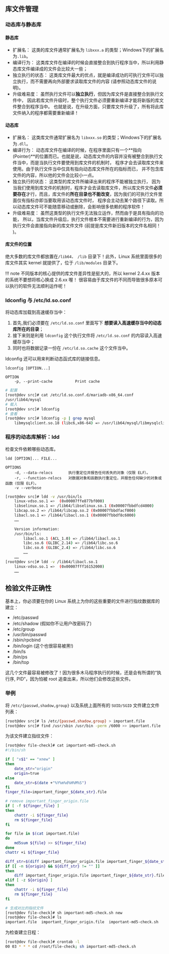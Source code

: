 ## 库文件管理

### 动态库与静态库

#### 静态库

- 扩展名：
  这类的库文件通常扩展名为 `libxxx.a` 的类型；Windows下的扩展名为`.lib`。
- 编译行为：
  这类库文件在编译的时候会直接整合到执行程序当中，所以利用静态库文件编译成的文件会比较大一些；
- 独立执行的状态：
  这类库文件最大的优点，就是编译成功的可执行文件可以独立执行，而不需要再向外部要求读取库文件的内容 (请参照动态库文件的说明)。
- 升级难易度：
  虽然执行文件可以**独立执行**，但因为库文件是直接整合到执行文件中， 因此若库文件升级时，整个执行文件必须要重新编译才能将新版的库文件整合到程序当中。 也就是说，在升级方面，只要库文件升级了，所有将此库文件纳入的程序都需要重新编译！

#### 动态库

- 扩展名：
  这类库文件通常扩展名为 `libxxx.so` 的类型；Windows下的扩展名为`.dll`。
- 编译行为：
  动态库文件在编译的时候，在程序里面只有一个**指向 (Pointer)**的位置而已。也就是说，动态库文件的内容并没有被整合到执行文件当中，而是当执行文件要使用到库文件的机制时， 程序才会去读取库文件来使用。由于执行文件当中仅具有指向动态库文件所在的指标而已， 并不包含库文件的内容，所以他的文件会比较小一点。
- 独立执行的状态：
  这类型的库文件所编译出来的程序不能被独立执行， 因为当我们使用到库文件的机制时，程序才会去读取库文件，所以库文件文件**必须要存在**才行，而且，库文件的**所在目录也不能改变**，因为我们的可执行文件里面仅有指标亦即当要取用该动态库文件时， 程序会主动去某个路径下读取。所以动态库文件可不能随意移动或删除，会影响很多依赖的程序软件！
- 升级难易度：
  虽然这类型的执行文件无法独立运作，然而由于是具有指向的功能， 所以，当库文件升级后，执行文件根本不需要进行重新编译的行为，因为执行文件会直接指向新的库文件文件 (前提是库文件新旧版本的文件名相同！ )。

#### 库文件的位置

绝大多数的库文件都放置在`/lib64， /lib` 目录下！此外，Linux 系统里面很多的库文件其实 kernel 就提供了，位于 `/lib/modules` 目录下。

!!! note
	不同版本的核心提供的库文件差异性是挺大的，所以 kernel 2.4.xx 版本的系统不要想将核心换成 2.6.xx 喔！ 很容易由于库文件的不同而导致很多原本可以执行的软件无法顺利运作呢！

### ldconfig 与 /etc/ld.so.conf

将动态库加载到高速缓存当中：

1. 首先,我们必须要在 `/etc/ld.so.conf` 里面写下 **想要读入高速缓存当中的动态库所在的目录**；
2. 接下来则是利用 `ldconfig` 这个执行文件将 `/etc/ld.so.conf` 的内容读入高速缓存当中；
3. 同时也将数据记录一份在 `/etc/ld.so.cache` 这个文件当中。

ldconfig 还可以用来判断动态函式库的链接信息。

```
ldconfig [OPTION...]

OPTION
	-p, --print-cache          Print cache
```

```bash
# 配置
[root@dev src]# cat /etc/ld.so.conf.d/mariadb-x86_64.conf 
/usr/lib64/mysql
# 载入
[root@dev src]# ldconfig 
# 查看
[root@dev src]# ldconfig -p | grep mysql
	libmysqlclient.so.18 (libc6,x86-64) => /usr/lib64/mysql/libmysqlclient.so.18
```

### 程序的动态库解析：ldd

检查文件依赖哪些动态库。

```
ldd [OPTION]... FILE...

OPTIONS
	-d, --data-relocs       执行重定位并报告任何丢失的对象（仅限 ELF）。
	-r, --function-relocs   对数据对象和函数执行重定位，并报告任何缺少的对象或函数（仅限 ELF）。
	-v --verbose
```

```bash
[root@dev src]# ldd -v /usr/bin/ls
	linux-vdso.so.1 =>  (0x00007ffe877bf000)
	libselinux.so.1 => /lib64/libselinux.so.1 (0x00007fbbdfcd4000)
	libcap.so.2 => /lib64/libcap.so.2 (0x00007fbbdfacf000)
	libacl.so.1 => /lib64/libacl.so.1 (0x00007fbbdf8c6000)
	……

	Version information:
	/usr/bin/ls:
		libacl.so.1 (ACL_1.0) => /lib64/libacl.so.1
		libc.so.6 (GLIBC_2.14) => /lib64/libc.so.6
		libc.so.6 (GLIBC_2.4) => /lib64/libc.so.6
		……
	……
[root@dev src]# ldd -v /lib64/libacl.so.1
	linux-vdso.so.1 =>  (0x00007fff16152000)
	……
```

## 检验文件正确性

基本上，你必须要在你的 Linux 系统上为你的这些重要的文件进行指纹数据库的建立：

- /etc/passwd
- /etc/shadow (假如你不让用户改密码了)
- /etc/group
- /usr/bin/passwd
- /sbin/rpcbind
- /bin/login (这个也很容易被黑!)
- /bin/ls
- /bin/ps
- /bin/top

这几个文件最容易被修改了！因为很多木马程序执行的时候，还是会有所谓的“执行序, PID“，因为怕被 root 追查出来，所以他们会修改这些文件。

### 举例

将 `/etc/{passwd,shadow,group}` 以及系统上面所有的 `SUID/SGID` 文件建立文件列表：

```bash
[root@dev src]# ls /etc/{passwd,shadow,group} > important.file
[root@dev src]# find /usr/sbin /usr/bin -perm /6000 >> important.file
```

为该文件建立指纹文件：

```bash
[root@dev file-check]# cat important-md5-check.sh
#!/bin/sh

if [ "x$1" == "xnew" ]
then
	date_str="origin"
	origin=true
else
	date_str=$(date +"%Y%m%d%H%M%S")
fi
finger_file=important_finger_${date_str}.file

# remove important_finger_origin.file
if [ -f ${finger_file} ]
then
	chattr -i ${finger_file}
	rm ${finger_file}
fi

for file in $(cat important.file)
do
	md5sum ${file} >> ${finger_file}
done
chattr +i ${finger_file}

diff_str=$(diff important_finger_origin.file important_finger_${date_str}.file)
if [[ -n ${origin} && ${diff_str} != "" ]]
then
	diff important_finger_origin.file important_finger_${date_str}.file | mail -s "important file has been modified!" root
elif [ -z ${origin} ]
then
	chattr -i ${finger_file}
	rm ${finger_file}
fi

# 生成对比的指纹文件
[root@dev file-check]# sh important-md5-check.sh new
[root@dev file-check]# ls
important.file  important_finger_origin.file  important-md5-check.sh
```

为检查建立日程：

```bash
[root@dev file-check]# crontab -l
00 03 * * * cd /root/file-check; sh important-md5-check.sh
```

